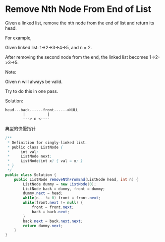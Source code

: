# Remove Nth Node From End of List

Given a linked list, remove the nth node from the end of list and return its head.

For example,

   Given linked list: 1->2->3->4->5, and n = 2.

   After removing the second node from the end, the linked list becomes 1->2->3->5.

Note:

Given n will always be valid.

Try to do this in one pass.

Solution:

    head---back------front------>NULL
            |          |
            ---> n <----

典型的快慢指针

```java
/**
 * Definition for singly-linked list.
 * public class ListNode {
 *     int val;
 *     ListNode next;
 *     ListNode(int x) { val = x; }
 * }
 */
public class Solution {
    public ListNode removeNthFromEnd(ListNode head, int n) {
        ListNode dummy = new ListNode(0);
        ListNode back = dummy, front = dummy;
        dummy.next = head;
        while(n-- != 0) front = front.next;
        while(front.next != null) {
            front = front.next;
            back = back.next;
        }
        back.next = back.next.next;
        return dummy.next;
    }
}
```